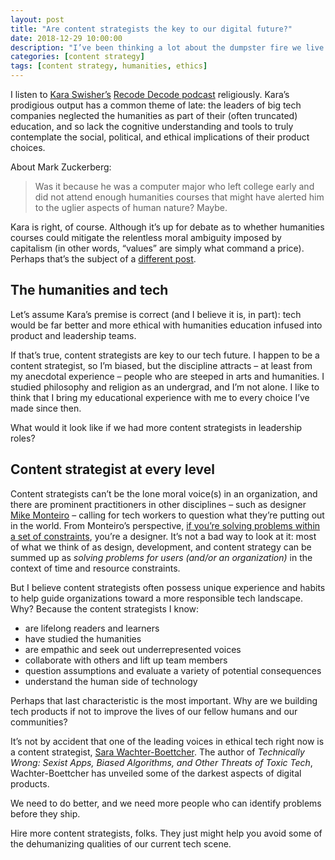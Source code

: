 ```yaml
---
layout: post
title: "Are content strategists the key to our digital future?"
date: 2018-12-29 10:00:00
description: "I’ve been thinking a lot about the dumpster fire we live in with tech, and I wonder if content strategists can help resolve the ethical and privacy woes we’re experiencing. It’s a lot to ask, but content strategists bring skills to tech that might just mitigate some of its worst tendencies."
categories: [content strategy]
tags: [content strategy, humanities, ethics]
---
```


I listen to [Kara Swisher’s](https://www.recode.net/authors/kara-swisher) [Recode Decode podcast](https://www.recode.net/recode-decode-podcast-kara-swisher) religiously. Kara’s prodigious output has a common theme of late: the leaders of big tech companies neglected the humanities as part of their (often truncated) education, and so lack the cognitive understanding and tools to truly contemplate the social, political, and ethical implications of their product choices.

About Mark Zuckerberg:

> Was it because he was a computer major who left college early and did not attend enough humanities courses that might have alerted him to the uglier aspects of human nature? Maybe.

Kara is right, of course. Although it’s up for debate as to whether humanities courses could mitigate the relentless moral ambiguity imposed by capitalism (in other words, “values” are simply what command a price). Perhaps that’s the subject of a [different post](/leaving-facebook/#monetizing-the-web).

## The humanities and tech

Let’s assume Kara’s premise is correct (and I believe it is, in part): tech would be far better and more ethical with humanities education infused into product and leadership teams.

If that’s true, content strategists are key to our tech future. I happen to be a content strategist, so I’m biased, but the discipline attracts – at least from my anecdotal experience – people who are steeped in arts and humanities. I studied philosophy and religion as an undergrad, and I’m not alone. I like to think that I bring my educational experience with me to every choice I’ve made since then.

What would it look like if we had more content strategists in leadership roles?

## Content strategist at every level

Content strategists can’t be the lone moral voice(s) in an organization, and there are prominent practitioners in other disciplines – such as designer [Mike Monteiro](https://medium.com/@monteiro) – calling for tech workers to question what they’re putting out in the world. From Monteiro’s perspective, [if you’re solving problems within a set of constraints](https://medium.com/@monteiro/what-is-a-designer-94ac32ff92d0), you’re a designer. It’s not a bad way to look at it: most of what we think of as design, development, and content strategy can be summed up as _solving problems for users (and/or an organization)_ in the context of time and resource constraints.

But I believe content strategists often possess unique experience and habits to help guide organizations toward a more responsible tech landscape. Why? Because the content strategists I know:

- are lifelong readers and learners
- have studied the humanities
- are empathic and seek out underrepresented voices
- collaborate with others and lift up team members
- question assumptions and evaluate a variety of potential consequences
- understand the human side of technology

Perhaps that last characteristic is the most important. Why are we building tech products if not to improve the lives of our fellow humans and our communities?

It’s not by accident that one of the leading voices in ethical tech right now is a content strategist, [Sara Wachter-Boettcher](http://www.sarawb.com/). The author of _Technically Wrong: Sexist Apps, Biased Algorithms, and Other Threats of Toxic Tech_, Wachter-Boettcher has unveiled some of the darkest aspects of digital products. 

We need to do better, and we need more people who can identify problems before they ship. 

Hire more content strategists, folks. They just might help you avoid some of the dehumanizing qualities of our current tech scene.
